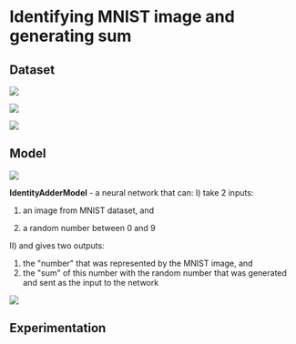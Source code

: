 # Identifying MNIST image and generating sum

## Dataset

![](https://raw.githubusercontent.com/garima-mahato/END2/main/Session3-PyTorch/assets/train_data.PNG)

![](https://raw.githubusercontent.com/garima-mahato/END2/main/Session3-PyTorch/assets/test_data.PNG)

![](https://raw.githubusercontent.com/garima-mahato/END2/main/Session3-PyTorch/assets/eval_data.PNG)

## Model

![](https://raw.githubusercontent.com/garima-mahato/END2/main/Session3-PyTorch/assets/onnx_identity_adder_model.onnx.png)

**IdentityAdderModel** - a neural network that can:
I) take 2 inputs:

  1) an image from MNIST dataset, and
  
  2) a random number between 0 and 9
  
II) and gives two outputs:

  1) the "number" that was represented by the MNIST image, and
  2) the "sum" of this number with the random number that was generated and sent as the input to the network

![](https://raw.githubusercontent.com/garima-mahato/END2/main/Session3-PyTorch/assets/model_summary.png)

## Experimentation

